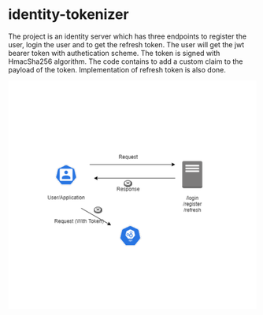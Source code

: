 # identity-tokenizer

The project is an identity server which has three endpoints to register the user, login the user and to get the refresh token. The user will get the jwt bearer token with authetication scheme. The token is signed with HmacSha256 algorithm. The code contains to add a custom claim to the payload of the token. Implementation of refresh token is also done.


![alt text](https://github.com/arpitfs/identity-tokenizer/blob/main/IdentityTokenizer/IdentityTokenizer/Screenshots/identity-server.png)
